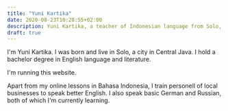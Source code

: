 ```yaml
---
title: "Yuni Kartika"
date: 2020-08-23T10:28:55+02:00
description: Yuni Kartika, a teacher of Indonesian language from Solo, Central Java, Indonesia
draft: true
---
```


I'm Yuni Kartika. I was born and live in Solo, a city in Central Java. I hold a bachelor degree in
English language and literature. 

I'm running this website.

Apart from my online lessons in Bahasa Indonesia, I train personell
of local businesses to speak better English. I also speak basic German and Russian, both of which
I'm currently learning.
